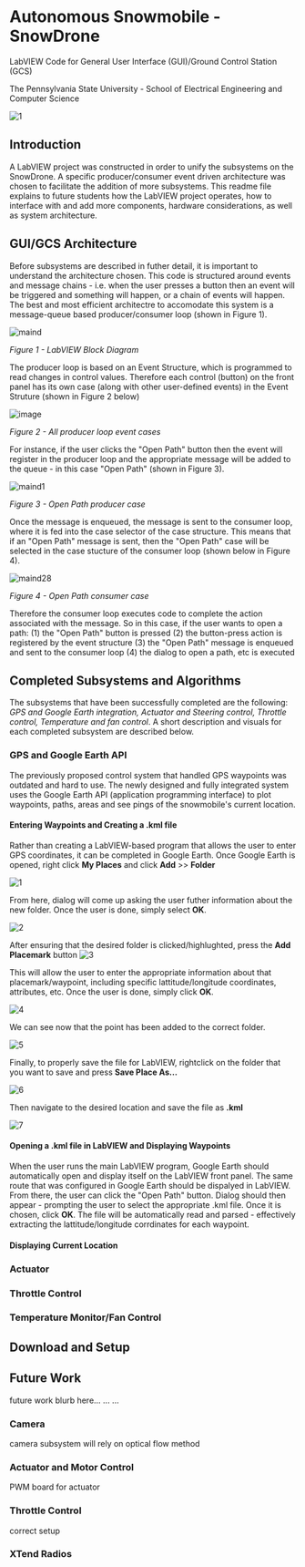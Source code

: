 # Autonomous Snowmobile - SnowDrone 
LabVIEW Code for General User Interface (GUI)/Ground Control Station (GCS)

The Pennsylvania State University - School of Electrical Engineering and Computer Science

![1](https://user-images.githubusercontent.com/23239868/28534685-84859baa-706f-11e7-8227-601510b2cf22.PNG)

## Introduction

A LabVIEW project was constructed in order to unify the subsystems on the SnowDrone. A specific producer/consumer event driven architecture was chosen to facilitate the addition of more subsystems. This readme file explains to future students how the LabVIEW project operates, how to interface with and add more components, hardware considerations, as well as system architecture. 

## GUI/GCS Architecture
Before subsystems are described in futher detail, it is important to understand the architecture chosen. This code is structured around events and message chains - i.e. when the user presses a button then an event will be triggered and something will happen, or a chain of events will happen. The best and most efficient architectre to accomodate this system is a message-queue based producer/consumer loop (shown in Figure 1).

![maind](https://user-images.githubusercontent.com/23239868/28534990-ccb4d994-7070-11e7-8b19-d2794b14af3e.png)

*Figure 1 - LabVIEW Block Diagram*

The producer loop is based on an Event Structure, which is programmed to read changes in control values. Therefore each control (button) on the front panel has its own case (along with other user-defined events) in the Event Struture (shown in Figure 2 below)

![image](https://user-images.githubusercontent.com/23239868/28535187-6ddb5442-7071-11e7-8bca-766168413442.png)

*Figure 2 - All producer loop event cases*

For instance, if the user clicks the "Open Path" button then the event will register in the producer loop and the appropriate message will be added to the queue - in this case "Open Path" (shown in Figure 3).

![maind1](https://user-images.githubusercontent.com/23239868/28535541-c0b11e58-7072-11e7-8f27-6f6470004666.png)

*Figure 3 - Open Path producer case*

Once the message is enqueued, the message is sent to the consumer loop, where it is fed into the case selector of the case structure. This means that if an "Open Path" message is sent, then the "Open Path" case will be selected in the case stucture of the consumer loop (shown below in Figure 4).

![maind28](https://user-images.githubusercontent.com/23239868/28536017-5fd45c74-7074-11e7-8202-1c39a3aeda5c.png)

*Figure 4 - Open Path consumer case*

Therefore the consumer loop executes code to complete the action associated with the message. So in this case, if the user wants to open a path:
(1) the "Open Path" button is pressed
(2) the button-press action is registered by the event structure
(3) the "Open Path" message is enqueued and sent to the consumer loop
(4) the dialog to open a path, etc is executed


## Completed Subsystems and Algorithms
The subsystems that have been successfully completed are the following: *GPS and Google Earth integration, Actuator and Steering control, Throttle control, Temperature and fan control*. A short description and visuals for each completed subsystem are described below.

### GPS and Google Earth API ###
The previously proposed control system that handled GPS waypoints was outdated and hard to use. The newly designed and fully integrated system uses the Google Earth API (application programming interface) to plot waypoints, paths, areas and see pings of the snowmobile's current location.

#### Entering Waypoints and Creating a .kml file ####

Rather than creating a LabVIEW-based program that allows the user to enter GPS coordinates, it can be completed in Google Earth. Once Google Earth is opened, right click **My Places** and click **Add** >> **Folder**

![1](https://user-images.githubusercontent.com/23239868/28537036-85cc89c6-7077-11e7-9634-c169b6df7455.PNG)

From here, dialog will come up asking the user futher information about the new folder. Once the user is done, simply select **OK**.

![2](https://user-images.githubusercontent.com/23239868/28537392-af1366b4-7078-11e7-809d-5661b25fcf94.PNG)


After ensuring that the desired folder is clicked/highlughted, press the **Add Placemark** button 
![3](https://user-images.githubusercontent.com/23239868/28537448-e0f6ccca-7078-11e7-9b3b-4913c13ff84c.PNG)

This will allow the user to enter the appropriate information about that placemark/waypoint, including specific lattitude/longitude coordinates, attributes, etc. Once the user is done, simply click **OK**.

![4](https://user-images.githubusercontent.com/23239868/28537516-286868a2-7079-11e7-999f-8063d0e69d27.PNG)

We can see now that the point has been added to the correct folder.

![5](https://user-images.githubusercontent.com/23239868/28537585-6a2cac6c-7079-11e7-88a8-41de9f92e020.PNG)

Finally, to properly save the file for LabVIEW, rightclick on the folder that you want to save and press **Save Place As...**

![6](https://user-images.githubusercontent.com/23239868/28537767-02687eca-707a-11e7-8f95-43cc22052b82.PNG)

Then navigate to the desired location and save the file as **.kml** 

![7](https://user-images.githubusercontent.com/23239868/28537815-26e53450-707a-11e7-805c-158e1e745eb2.PNG)

#### Opening a .kml file in LabVIEW and Displaying Waypoints ####

When the user runs the main LabVIEW program, Google Earth should automatically open and display itself on the LabVIEW front panel. The same route that was configured in Google Earth should be dispalyed in LabVIEW. From there, the user can click the "Open Path" button. Dialog should then appear - prompting the user to select the appropriate .kml file. Once it is chosen, click **OK**. The file will be automatically read and parsed - effectively extracting the lattitude/longitude corrdinates for each waypoint.

#### Displaying Current Location ####



### Actuator ###

### Throttle Control ###

### Temperature Monitor/Fan Control ###



## Download and Setup

## Future Work

future work blurb here...
...
...

### Camera
camera subsystem will rely on optical flow method

### Actuator and Motor Control 

PWM board for actuator

### Throttle Control

correct setup

### XTend Radios
